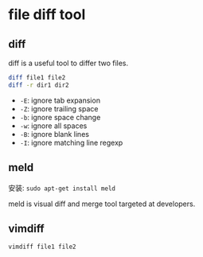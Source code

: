 # file diff tool

## diff

diff is a useful tool to differ two files.

```sh
diff file1 file2
diff -r dir1 dir2
```

* `-E`: ignore tab expansion
* `-Z`: ignore trailing space
* `-b`: ignore space change
* `-w`: ignore all spaces
* `-B`: ignore blank lines
* `-I`: ignore matching line regexp

## meld

安装: `sudo apt-get install meld`

meld is visual diff and merge tool targeted at developers.

## vimdiff

`vimdiff file1 file2`
